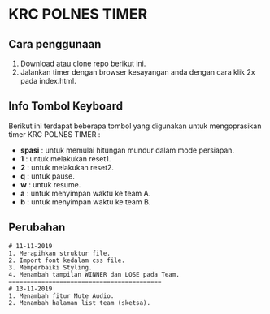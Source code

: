 # KRC POLNES TIMER

## Cara penggunaan
1. Download atau clone repo berikut ini.
2. Jalankan timer dengan browser kesayangan anda dengan cara klik 2x pada index.html.

## Info Tombol Keyboard
Berikut ini terdapat beberapa tombol yang digunakan untuk mengoprasikan timer KRC POLNES TIMER : 
    
* **spasi** : untuk memulai hitungan mundur dalam mode persiapan.
* **1** : untuk melakukan reset1.
* **2** : untuk melakukan reset2.
* **q** : untuk pause.
* **w** : untuk resume.
* **a** : untuk menyimpan waktu ke team A.
* **b** : untuk menyimpan waktu ke team B.

## Perubahan

    # 11-11-2019
    1. Merapihkan struktur file.
    2. Import font kedalam css file.
    3. Memperbaiki Styling.
    4. Menambah tampilan WINNER dan LOSE pada Team.
    ==========================================
    # 13-11-2019
    1. Menambah fitur Mute Audio.
    2. Menambah halaman list team (sketsa).
